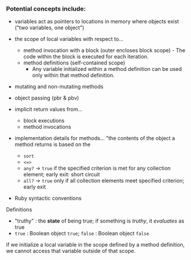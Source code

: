 ### Potential concepts include:

- variables act as pointers to locations in memory where objects exist ("two variables, one object")

- the scope of local variables with respect to...

  - method invocation with a block (outer encloses block scope) - The code within the block is executed for each iteration.
  - method definitions (self-contained scope)
    - Any variable initialized within a method definition can be used only within that method definition.

- mutating and non-mutating methods
- object passing (pbr & pbv)
- implicit return values from...
  - block executions
  - method invocations
- implementation details for methods...
"the contents of the object a method returns is based on the 
  - `sort`
  - `<=>`
  - `any?` -> `true` if the specified criterion is met for any collection element; early exit: short circuit
  - `all?` -> `true` only if all collection elements meet specified criterion; early exit
- Ruby syntactic conventions

Definitions

- "truthy" : the **state** of being true; if something is *truthy*, it *evaluates* as true
- `true` : Boolean object `true`; `false` : Boolean object `false`

if we initialize a local variable in the scope defined by a method definition, we cannot access that variable outside of that scope.
